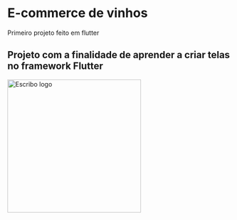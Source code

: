 # E-commerce de vinhos
Primeiro projeto feito em flutter

## Projeto com a finalidade de aprender a criar telas no framework Flutter

<p align="left">
  <img src="https://github.com/ArtthSilva/WineEcommerce/assets/113397588/e29889f9-5d27-4fc6-9d9e-bf62a936b634" alt="Escribo logo" width="300"/>
</p>

